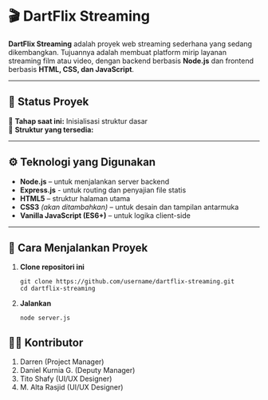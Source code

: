 # 🎬 DartFlix Streaming

**DartFlix Streaming** adalah proyek web streaming sederhana yang sedang dikembangkan. Tujuannya adalah membuat platform mirip layanan streaming film atau video, dengan backend berbasis **Node.js** dan frontend berbasis **HTML, CSS, dan JavaScript**.

---

## 🚀 Status Proyek
📅 **Tahap saat ini:** Inisialisasi struktur dasar  
📁 **Struktur yang tersedia:**


---

## ⚙️ Teknologi yang Digunakan
- **Node.js** – untuk menjalankan server backend  
- **Express.js** - untuk routing dan penyajian file statis  
- **HTML5** – struktur halaman utama  
- **CSS3** *(akan ditambahkan)* – untuk desain dan tampilan antarmuka  
- **Vanilla JavaScript (ES6+)** – untuk logika client-side  

---

## 🧩 Cara Menjalankan Proyek

1. **Clone repositori ini**
   ```
   git clone https://github.com/username/dartflix-streaming.git
   cd dartflix-streaming
   ```
2. **Jalankan**
    ``` 
    node server.js
    ```

## 🧑‍💻 Kontributor
1. Darren (Project Manager)
2. Daniel Kurnia G. (Deputy Manager)
3. Tito Shafy (UI/UX Designer)
4. M. Alta Rasjid (UI/UX Designer)